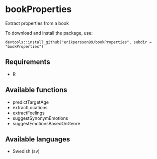 # bookProperties

Extract properties from a book

To download and install the package, use:
```{r}
devtools::install_github("erikpersson89/bookProperties", subdir = "bookProperties")
```
## Requirements
* R

## Available functions
* predictTargetAge
* extractLocations
* extractFeelings
* suggestSynonymEmotions
* suggestEmotionsBasedOnGenre

## Available languages
* Swedish (sv)
